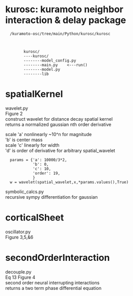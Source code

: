 # kurosc: kuramoto neighbor interaction & delay package

      /kuramoto-osc/tree/main/Python/kurosc/kurosc



            kurosc/
            ----kurosc/
            --------model_config.py
            --------main.py    <---run()
            --------model.py
            --------lib





# spatialKernel
wavelet.py<br>
Figure 2<br>
construct wavelet for distance decay spatial kernel<br>
returns a normalized gaussian nth order derivative<br>


scale 'a' nonlinearly ~10^n for magnitude<br>
'b' is center mass<br>
scale 'c' linearly for width<br>
'd' is order of derivative for arbitrary spatial_wavelet <br>

      params = {'a': 10000/3*2,
                'b': 0,
                'c': 10,
                'order': 19,
                }
      w = wavelet(spatial_wavelet,x,*params.values(),True)

symbolic_calcs.py<br>
recursive sympy differentiation for gaussian<br>


# corticalSheet
oscillator.py<br>
Figure 3,5,&6<br>


# secondOrderInteraction
decouple.py<br>
Eq 13 Figure 4<br>
second order neural interrupting interactions<br>
returns a two term phase differential equation<br>
